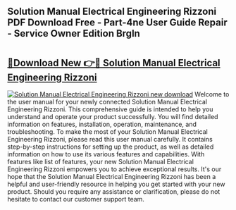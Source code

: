 ## Solution Manual Electrical Engineering Rizzoni PDF Download Free - Part-4ne User Guide Repair - Service Owner Edition Brgln

# <h2><a href="http://bc79682.oget.top/?id=Solution+Manual+Electrical+Engineering+Rizzoni">🔗Download New 👉🔴 Solution Manual Electrical Engineering Rizzoni</a></h2>

[![Solution Manual Electrical Engineering Rizzoni new download](https://i.imgur.com/5g1atiW.png)](http://bc79682.oget.top/?id=Solution+Manual+Electrical+Engineering+Rizzoni)
Welcome to the user manual for your newly connected Solution Manual Electrical Engineering Rizzoni. This comprehensive guide is intended to help you understand and operate your product successfully. You will find detailed information on features, installation, operation, maintenance, and troubleshooting. To make the most of your Solution Manual Electrical Engineering Rizzoni, please read this user manual carefully. It contains step-by-step instructions for setting up the product, as well as detailed information on how to use its various features and capabilities. With features like list of features, your new Solution Manual Electrical Engineering Rizzoni empowers you to achieve exceptional results. It's our hope that the Solution Manual Electrical Engineering Rizzoni has been a helpful and user-friendly resource in helping you get started with your new product. Should you require any assistance or clarification, please do not hesitate to contact our customer support team.

